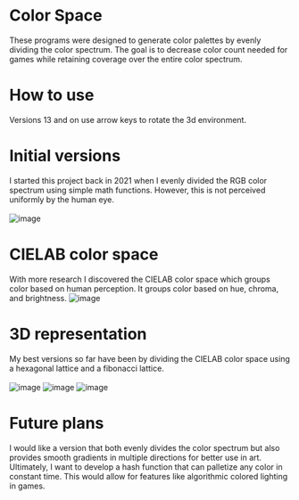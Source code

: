 # Color Space
These programs were designed to generate color palettes by evenly dividing the color spectrum. The goal is to decrease color count needed for games while retaining coverage over the entire color spectrum. 
# How to use
Versions 13 and on use arrow keys to rotate the 3d environment.
# Initial versions
I started this project back in 2021 when I evenly divided the RGB color spectrum using simple math functions. However, this is not perceived uniformly by the human eye.
<br><br>
![image](https://github.com/user-attachments/assets/9d64204b-de6f-4de4-a8f0-dd7f8dffa543)
# CIELAB color space
With more research I discovered the CIELAB color space which groups color based on human perception. It groups color based on hue, chroma, and brightness.
![image](https://github.com/user-attachments/assets/007762f4-e44f-40d3-87a3-39f5e0e01880)
# 3D representation
My best versions so far have been by dividing the CIELAB color space using a hexagonal lattice and a fibonacci lattice.
<br><br>
![image](https://github.com/user-attachments/assets/7c85abb1-9807-4a68-bd01-61ac096d39d5)
![image](https://github.com/user-attachments/assets/285a2ee0-91b8-406e-8566-961bbe5f6662)
![image](https://github.com/user-attachments/assets/3890f6d8-367c-41c0-8925-831245f65caa)

# Future plans
I would like a version that both evenly divides the color spectrum but also provides smooth gradients in multiple directions for better use in art. Ultimately, I want to develop a hash function that can palletize any color in constant time. This would allow for features like algorithmic colored lighting in games. 
